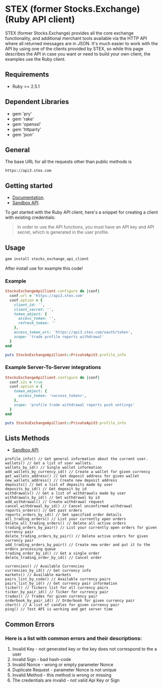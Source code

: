 # STEX (former Stocks.Exchange) (Ruby API client)
STEX (former Stocks.Exchange) provides all the core exchange functionality, and additional merchant tools available via the HTTP API where all returned messages are in JSON. It's much easier to work with the API by using one of the clients provided by STEX, so while this page describes the API in case you want or need to build your own client, the examples use the Ruby client.
## Requirements
- Ruby >= 2.5.1
## Dependent Libraries
- gem 'pry'
- gem 'rake'
- gem 'openssl'
- gem 'httparty'
- gem 'json'

## General
The base URL for all the requests other than public methods is 
```
https://api3.stex.com
```

## Getting started
- [Documentation](http://help.stex.com/api-integration).
- [Sandbox API](https://apidocs.stex.com).

To get started with the Ruby API client, here's a snippet for creating a client with existing credentials:
> In order to use the API functions, you must have an API key and API secret, which is generated in the user profile.

## Usage
```bash
gem install stocks_exchange_api_client
```

After install use for example this code!

### Example
```ruby
StocksExchangeApiClient.configure do |conf|
  conf.url = 'https://api3.stex.com'
  conf.option = {
    client_id: '',
    client_secret: '',
    token_object: {
      access_token: '',
      refresh_token: ''
    },
    access_token_url: 'https://api3.stex.com/oauth/token',
    scope: 'trade profile reports withdrawal'
  }
end

puts StocksExchangeApiClient::PrivateApiV3.profile_info
```
### Example Server-To-Server integrations
```ruby
StocksExchangeApiClient.configure do |conf|
  conf.s2s = true
  conf.option = {
    token_object: {
      access_token: '<access_token>',
    },
    scope: 'profile trade withdrawal reports push settings'
  }
end

puts StocksExchangeApiClient::PrivateApiV3.profile_info
```

## Lists Methods
- [Sandbox API](https://apidocs.stex.com).
```
profile_info() // Get general information about the current user.
wallets() // Get a list of user wallets.
wallets_by_id() // Single wallet information            
add_wallets_by_currency_id() // Create a wallet for given currency
get_wallets_address() // Get deposit address for given wallet
new_wallets_address() // Create new deposit address
deposits() // Get a list of deposits made by user
deposits_by_id() // Get deposit by id
withdrawals() // Get a list of withdrawals made by user
withdrawals_by_id() // Get withdrawal by id
add_withdrawal() // Create withdrawal request
cancel_withdrawal_by_id() // Cancel unconfirmed withdrawal
reports_orders() // Get past orders
reports_orders_by_id() // Get specified order details
all_trading_orders() // List your currently open orders
delete_all_trading_orders() // Delete all active orders 
trading_orders_by_pair() // List your currently open orders for given currency pair 
delete_trading_orders_by_pair() // Delete active orders for given currency pair
add_trading_orders_by_pair() // Create new order and put it to the orders processing queue
trading_order_by_id() // Get a single order
delete_trading_order_by_id() // Cancel order                   
                         
currencies() // Available Currencies
currencies_by_id() // Get currency info   
markets() // Available markets 
pairs_list_by_code() // Available currency pairs
pairs_list_by_id() // Get currency pair information 
ticker() // Tickers list for all currency pairs
ticker_by_pair_id() // Ticker for currency pair
trades() // Trades for given currency pair  
orderbook_by_pair_id() // Orderbook for given currency pair
chart() // A list of candles for given currency pair
ping() // Test API is working and get server time
```

## Common Errors
### Here is a list with common errors and their descriptions:
  1.    Invalid Key - not generated key or the key does not correspond to the a user
  2.    Invalid Sign - bad hash-code
  3.    Invalid Nonce - wrong or empty parameter Nonce
  4.    Duplicate Request - parameter Nonce is not unique
  5.    Invalid Method - this method is wrong or missing 
  6.    The credentials are invalid - not valid Api Key or Sign  	

